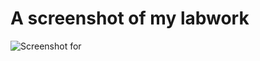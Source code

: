# A screenshot of my labwork
![Screenshot for ](https://user-images.githubusercontent.com/106112786/192072812-255db289-d0ad-455e-94e7-880c5407feed.png)
